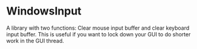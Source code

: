 # WindowsInput
A library with two functions: Clear mouse input buffer and clear keyboard input buffer. This is useful if you want to lock down your GUI to do shorter work in the GUI thread.